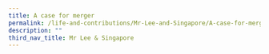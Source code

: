 ```yaml
---
title: A case for merger
permalink: /life-and-contributions/Mr-Lee-and-Singapore/A-case-for-merger
description: ""
third_nav_title: Mr Lee & Singapore
---
```

